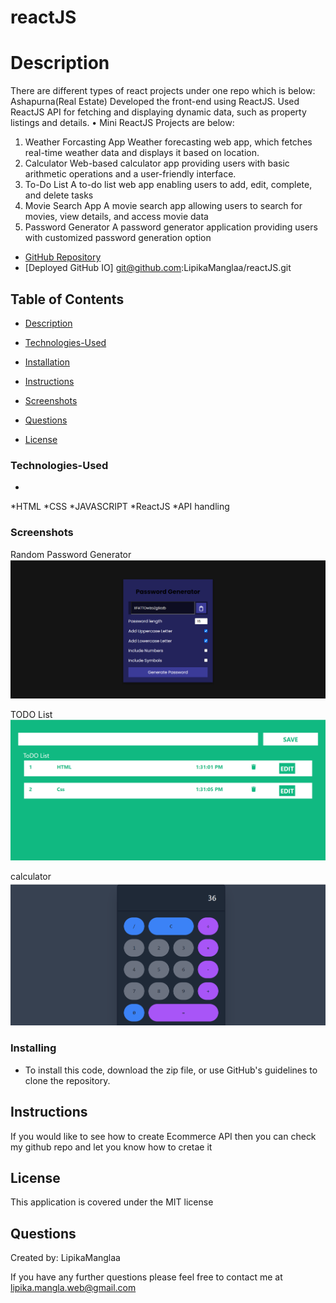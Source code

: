 # reactJS
# Description
There are different types of react projects under one repo which is below:
Ashapurna(Real Estate)
 Developed the front-end using ReactJS.
 Used ReactJS API for fetching and displaying dynamic data, such as property listings and details.
• Mini ReactJS Projects are below:
1. Weather Forcasting App
 Weather forecasting web app, which fetches real-time weather data and displays it based on 
location. 
 2. Calculator
 Web-based calculator app providing users with basic arithmetic operations and a user-friendly 
interface.
 3. To-Do List
 A to-do list web app enabling users to add, edit, complete, and delete tasks
 4. Movie Search App
 A movie search app allowing users to search for movies, view details, and access movie data
 5. Password Generator
 A password generator application providing users with customized password generation option
* [GitHub Repository](https://github.com/LipikaManglaa/reactJS)
* [Deployed GitHub IO]  git@github.com:LipikaManglaa/reactJS.git



## Table of Contents

  
* [Description](#Description)

* [Technologies-Used](#Technologies-Used)

* [Installation](#installation)
  
* [Instructions](#Instructions) 

* [Screenshots](#Screenshot)

* [Questions](#questions)
 
* [License](#license)  



### Technologies-Used
  *
  *HTML
  *CSS
  *JAVASCRIPT
  *ReactJS
  *API handling
 
  ### Screenshots

  Random Password Generator
   ![This is screenshot](./screenshot/password.png)

  TODO List
   ![This is screenshot](./screenshot/todolist.png)

  calculator
   ![This is screenshot](./screenshot/calculator.png)

### Installing

* To install this code, download the zip file, or use GitHub's guidelines to clone the repository. 

## Instructions
If you would like to see how to create Ecommerce API then you can check my github repo and let you know  how to cretae it

## License
This application is covered under the MIT license


## Questions
Created by: LipikaManglaa

If you have any further questions please feel free to contact me at lipika.mangla.web@gmail.com
